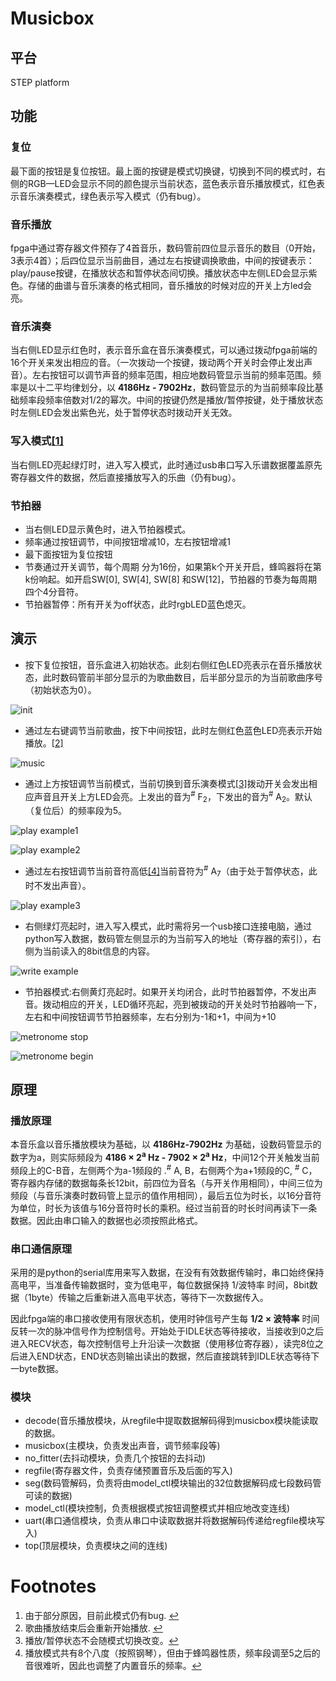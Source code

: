 # Musicbox

## 平台

STEP platform

## 功能 
### 复位 
最下面的按钮是复位按钮。最上面的按键是模式切换键，切换到不同的模式时，右侧的RGB—LED会显示不同的颜色提示当前状态，蓝色表示音乐播放模式，红色表示音乐演奏模式，绿色表示写入模式（仍有bug）。
### 音乐播放 
fpga中通过寄存器文件预存了4首音乐，数码管前四位显示音乐的数目（0开始，3表示4首）；后四位显示当前曲目，通过左右按键调换歌曲，中间的按键表示：play/pause按键，在播放状态和暂停状态间切换。播放状态中左侧LED会显示紫色。存储的曲谱与音乐演奏的格式相同，音乐播放的时候对应的开关上方led会亮。
### 音乐演奏 
当右侧LED显示红色时，表示音乐盒在音乐演奏模式，可以通过拨动fpga前端的16个开关来发出相应的音。（一次拨动一个按键，拨动两个开关时会停止发出声音）。左右按钮可以调节声音的频率范围，相应地数码管显示当前的频率范围。频率是以十二平均律划分，以 __4186Hz - 7902Hz__，数码管显示的为当前频率段比基础频率段频率倍数对1/2的幂次。中间的按键仍然是播放/暂停按键，处于播放状态时左侧LED会发出紫色光，处于暂停状态时拨动开关无效。
### 写入模式<span id="a1">[[1]](#f1)</span>

当右侧LED亮起绿灯时，进入写入模式，此时通过usb串口写入乐谱数据覆盖原先寄存器文件的数据，然后直接播放写入的乐曲（仍有bug）。
### 节拍器

- 当右侧LED显示黄色时，进入节拍器模式。
- 频率通过按钮调节，中间按钮增减10，左右按钮增减1 
- 最下面按钮为复位按钮
- 节奏通过开关调节，每个周期 分为16份，如果第k个开关开启，蜂鸣器将在第k份响起。如开启SW[0], SW[4], SW[8] 和SW[12]，节拍器的节奏为每周期四个4分音符。 
- 节拍器暂停：所有开关为off状态，此时rgbLED蓝色熄灭。

## 演示 
- 按下复位按钮，音乐盒进入初始状态。此刻右侧红色LED亮表示在音乐播放状态，此时数码管前半部分显示的为歌曲数目，后半部分显示的为当前歌曲序号（初始状态为0）。

![init](init.jpg)

- 通过左右键调节当前歌曲，按下中间按钮，此时左侧红色蓝色LED亮表示开始播放。<span id="a2">[[2]](#f2)</span>

![music](music1.jpg)

- 通过上方按钮调节当前模式，当前切换到音乐演奏模式<span id="a3">[[3]](#f3)</span>拨动开关会发出相应声音且开关上方LED会亮。上发出的音为<sup>#</sup> F<sub>2</sub>，下发出的音为<sup>#</sup> A<sub>2</sub>。默认（复位后）的频率段为5。

![play example1](play1.jpg) 

![play example2](play2.jpg)

- 通过左右按钮调节当前音符高低<span id="a4">[[4]](#f4)</span>当前音符为<sup>#</sup> A<sub>7</sub>（由于处于暂停状态，此时不发出声音）。

![play example3](play3.jpg)

- 右侧绿灯亮起时，进入写入模式，此时需将另一个usb接口连接电脑，通过python写入数据，数码管左侧显示的为当前写入的地址（寄存器的索引），右侧为当前读入的8bit信息的内容。

![write example](write.jpg)

- 节拍器模式:右侧黄灯亮起时。如果开关均闭合，此时节拍器暂停，不发出声音。拨动相应的开关，LED循环亮起，亮到被拨动的开关处时节拍器响一下，左右和中间按钮调节节拍器频率，左右分别为-1和+1，中间为+10

![metronome stop](metronome0.jpg)

![metronome begin](metronome1.jpg)

##  原理  
###  播放原理  
本音乐盒以音乐播放模块为基础，以 __4186Hz-7902Hz__ 为基础，设数码管显示的数字为a，则实际频段为 __4186 × 2<sup>a</sup> Hz - 7902 × 2<sup>a</sup> Hz__，中间12个开关触发当前频段上的C-B音，左侧两个为a-1频段的 .<sup>#</sup> A, B，右侧两个为a+1频段的C, <sup>#</sup> C，寄存器内存储的数据每条长12bit，前四位为音名（与开关作用相同），中间三位为频段（与音乐演奏时数码管上显示的值作用相同），最后五位为时长，以16分音符为单位，时长为该值与16分音符时长的乘积。经过当前音的时长时间再读下一条数据。因此由串口输入的数据也必须按照此格式。
###  串口通信原理  
采用的是python的serial库用来写入数据，在没有有效数据传输时，串口始终保持高电平，当准备传输数据时，变为低电平，每位数据保持 1/波特率 时间，8bit数据（1byte）传输之后重新进入高电平状态，等待下一次数据传入。

因此fpga端的串口接收使用有限状态机，使用时钟信号产生每 __1/2 × 波特率__ 时间反转一次的脉冲信号作为控制信号。开始处于IDLE状态等待接收，当接收到0之后进入RECV状态，每次控制信号上升沿读一次数据（使用移位寄存器），读完8位之后进入END状态，END状态则输出读出的数据，然后直接跳转到IDLE状态等待下一byte数据。
###  模块  
- decode(音乐播放模块，从regfile中提取数据解码得到musicbox模块能读取的数据。
- musicbox(主模块，负责发出声音，调节频率段等)
- no\_fitter(去抖动模块，负责几个按钮的去抖动)
- regfile(寄存器文件，负责存储预置音乐及后面的写入)
- seg(数码管解码，负责将由model\_ctl模块输出的32位数据解码成七段数码管可读的数据)
- model\_ctl(模块控制，负责根据模式按钮调整模式并相应地改变连线)
- uart(串口通信模块，负责从串口中读取数据并将数据解码传递给regfile模块写入)
- top(顶层模块，负责模块之间的连线)

Footnotes
=========
1. <span id="f1"></span> 由于部分原因，目前此模式仍有bug. [&#8617;](#a1)
2. <span id="f2"></span> 歌曲播放结束后会重新开始播放. [&#8617;](#a2)
3. <span id="f3"></span> 播放/暂停状态不会随模式切换改变。[&#8617;](#a3)
4. <span id="f4"></span> 播放模式共有8个八度（按照钢琴），但由于蜂鸣器性质，频率段调至5之后的音很难听，因此也调整了内置音乐的频率。[&#8617;](#a4)

